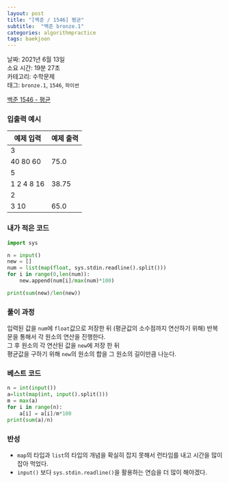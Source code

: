 ```yaml
---
layout: post
title: "[백준 / 1546] 평균"
subtitle:  "백준 bronze.1"
categories: algorithmpractice
tags: baekjoon
---
```


날짜: 2021년 6월 13일  
소요 시간: 19분 27초  
카테고리: 수학문제  
태그: `bronze.1`, `1546`, `파이썬`   


[백준 1546 - 평균](https://www.acmicpc.net/problem/1546)

### 입출력 예시  

|예제 입력|예제 출력|
|---|---|
|3  
40 80 60|75.0|
|5  
1 2 4 8 16|38.75|
|2  
3 10|65.0|  

  
### 내가 적은 코드

```python
import sys

n = input()
new = []
num = list(map(float, sys.stdin.readline().split()))
for i in range(0,len(num)):
    new.append(num[i]/max(num)*100)

print(sum(new)/len(new))
```
   
### 풀이 과정   
  
입력된 값을 `num`에 `float`값으로 저장한 뒤 (평균값의 소수점까지 연산하기 위해) 반복문을 통해서 각 원소의 연산을 진행한다.  
그 후 원소의 각 연산된 값을 `new`에 저장 한 뒤  
평균값을 구하기 위해 `new`의 원소의 합을 그 원소의 길이만큼 나눈다.  
  
### 베스트 코드

```python
n = int(input())
a=list(map(int, input().split()))
m = max(a)
for i in range(n):
    a[i] = a[i]/m*100
print(sum(a)/n)
```

### 반성

- `map`의 타입과 `list`의 타입의 개념을 확실히 잡지 못해서 런타임를 내고 시간을 많이 잡아 먹었다.  
- `input()` 보다 `sys.stdin.readline()`을 활용하는 연습을 더 많이 해야겠다.
